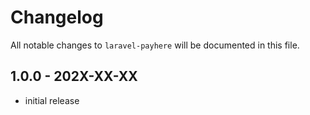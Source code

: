 # Changelog

All notable changes to `laravel-payhere` will be documented in this file.

## 1.0.0 - 202X-XX-XX

- initial release
